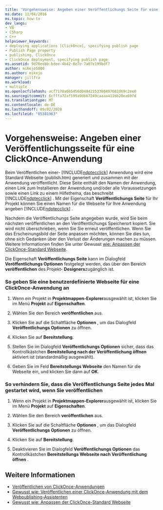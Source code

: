 ```yaml
---
title: 'Vorgehensweise: Angeben einer Veröffentlichungs Seite für eine ClickOnce-Anwendung | Microsoft-Dokumentation'
ms.date: 11/04/2016
ms.topic: how-to
dev_langs:
- VB
- CSharp
- C++
helpviewer_keywords:
- deploying applications [ClickOnce], specifying publish page
- Publish Page property
- publishing, ClickOnce
- ClickOnce deployment, specifying publish page
ms.assetid: 9d70eebb-bdee-4b42-8e7e-7a07e199bdf7
author: mikejo5000
ms.author: mikejo
manager: jillfra
ms.workload:
- multiple
ms.openlocfilehash: acf7178a6b5456d048421533b8497682d69c2ee0
ms.sourcegitcommit: 6cfffa72af599a9d667249caaaa411bb28ea69fd
ms.translationtype: MT
ms.contentlocale: de-DE
ms.lasthandoff: 09/02/2020
ms.locfileid: "85381963"
---
```

# <a name="how-to-specify-a-publish-page-for-a-clickonce-application"></a>Vorgehensweise: Angeben einer Veröffentlichungsseite für eine ClickOnce-Anwendung
Beim Veröffentlichen einer- [!INCLUDE[ndptecclick](../deployment/includes/ndptecclick_md.md)] Anwendung wird eine Standard Webseite (publish.htm) generiert und zusammen mit der Anwendung veröffentlicht. Diese Seite enthält den Namen der Anwendung, einen Link zum Installieren der Anwendung und/oder alle Voraussetzungen sowie einen Link zu einem Hilfethema, das beschreibt [!INCLUDE[ndptecclick](../deployment/includes/ndptecclick_md.md)] . Mit der Eigenschaft **Veröffentlichungs Seite** für Ihr Projekt können Sie einen Namen für die Webseite für Ihre Anwendung angeben [!INCLUDE[ndptecclick](../deployment/includes/ndptecclick_md.md)] .

 Nachdem die Veröffentlichungs Seite angegeben wurde, wird Sie beim nächsten veröffentlichen an den Veröffentlichungs Speicherort kopiert. Sie wird nicht überschrieben, wenn Sie Sie erneut veröffentlichen. Wenn Sie das Erscheinungsbild der Seite anpassen möchten, können Sie dies tun, ohne sich Gedanken über den Verlust der Änderungen machen zu müssen. Weitere Informationen finden Sie unter Gewusst [wie: Anpassen der ClickOnce-Standard Webseite](../deployment/how-to-customize-the-default-web-page-for-a-clickonce-application.md).

 Die Eigenschaft **Veröffentlichungs Seite** kann im Dialogfeld **Veröffentlichungs Optionen** festgelegt werden, das über den Bereich **veröffentlichen** des Projekt- **Designers**zugänglich ist.

### <a name="to-specify-a-custom-web-page-for-a-clickonce-application"></a>So geben Sie eine benutzerdefinierte Webseite für eine ClickOnce-Anwendung an

1. Wenn ein Projekt in **Projektmappen-Explorer**ausgewählt ist, klicken Sie im Menü **Projekt** auf **Eigenschaften**.

2. Wählen Sie den Bereich **veröffentlichen** aus.

3. Klicken Sie auf die Schaltfläche **Optionen** , um das Dialogfeld **Veröffentlichungs Optionen** zu öffnen.

4. Klicken Sie auf **Bereitstellung**.

5. Stellen Sie im Dialogfeld **Veröffentlichungs Optionen** sicher, dass das Kontrollkästchen **Bereitstellung nach der Veröffentlichung öffnen** aktiviert ist (standardmäßig ausgewählt).

6. Geben Sie im Feld **Bereitstellungs Webseite** den Namen für die Webseite ein, und klicken Sie dann auf **OK**.

### <a name="to-prevent-the-publish-page-from-launching-each-time-you-publish"></a>So verhindern Sie, dass die Veröffentlichungs Seite jedes Mal gestartet wird, wenn Sie veröffentlichen

1. Wenn ein Projekt in **Projektmappen-Explorer**ausgewählt ist, klicken Sie im Menü **Projekt** auf **Eigenschaften**.

2. Wählen Sie den Bereich **veröffentlichen** aus.

3. Klicken Sie auf die Schaltfläche **Optionen** , um das Dialogfeld **Veröffentlichungs Optionen** zu öffnen.

4. Klicken Sie auf **Bereitstellung**.

5. Deaktivieren Sie im Dialogfeld **Veröffentlichungs Optionen** das Kontrollkästchen **Bereitstellungs Webseite nach Veröffentlichung öffnen** .

## <a name="see-also"></a>Weitere Informationen
- [Veröffentlichen von ClickOnce-Anwendungen](../deployment/publishing-clickonce-applications.md)
- [Gewusst wie: Veröffentlichen einer ClickOnce-Anwendung mit dem Webpublishing-Assistenten](../deployment/how-to-publish-a-clickonce-application-using-the-publish-wizard.md)
- [Gewusst wie: Anpassen der ClickOnce-Standard Webseite](../deployment/how-to-customize-the-default-web-page-for-a-clickonce-application.md)